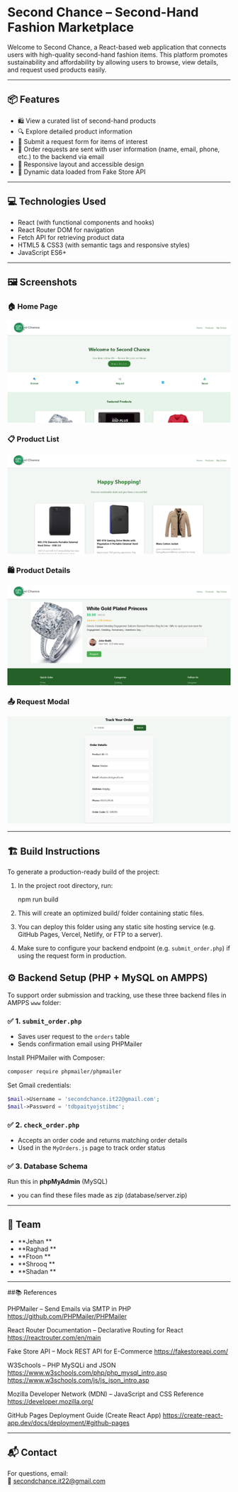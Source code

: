 # Second Chance – Second-Hand Fashion Marketplace

Welcome to Second Chance, a React-based web application that connects users with high-quality second-hand fashion items. This platform promotes sustainability and affordability by allowing users to browse, view details, and request used products easily.

---

## 📦 Features

- 🛍️ View a curated list of second-hand products  
- 🔍 Explore detailed product information  
- 📝 Submit a request form for items of interest  
- 📧 Order requests are sent with user information (name, email, phone, etc.) to the backend via email  
- 📱 Responsive layout and accessible design  
- 🔄 Dynamic data loaded from Fake Store API  

---

## 💻 Technologies Used

- React (with functional components and hooks)  
- React Router DOM for navigation  
- Fetch API for retrieving product data  
- HTML5 & CSS3 (with semantic tags and responsive styles)  
- JavaScript ES6+

---

## 🖼️ Screenshots

### 🏠 Home Page  
![Home Page](screenshots/HomePage2.png)

### 📋 Product List  
![Product List](screenshots/ProductList.png)

### 🛍️ Product Details  
![Product Details](screenshots/productD.png)

### 📤 Request Modal  
![Modal Form](screenshots/Photo_Myorder.png)

---

## 🏗️ Build Instructions

To generate a production-ready build of the project:

1. In the project root directory, run:
  
   npm run build
   
2. This will create an optimized build/ folder containing static files.

3. You can deploy this folder using any static site hosting service (e.g. GitHub Pages, Vercel, Netlify, or FTP to a server).

4. Make sure to configure your backend endpoint (e.g. `submit_order.php`) if using the request form in production.


## ⚙️ Backend Setup (PHP + MySQL on AMPPS)

To support order submission and tracking, use these three backend files in  AMPPS `www` folder:

### ✅ 1. `submit_order.php`

- Saves user request to the `orders` table  
- Sends confirmation email using PHPMailer  


Install PHPMailer with Composer:
```bash
composer require phpmailer/phpmailer
```

Set Gmail credentials:
```php
$mail->Username = 'secondchance.it22@gmail.com';
$mail->Password = 'tdbpaityojstibmc';
```

### ✅ 2. `check_order.php`

- Accepts an order code and returns matching order details  
- Used in the `MyOrders.js` page to track order status

### ✅ 3. Database Schema

Run this in **phpMyAdmin** (MySQL)

- you can find these files made as zip (database/server.zip)

---

## 🙌 Team

- **Jehan **
- **Raghad **
- **Ftoon **
- **Shrooq **
- **Shadan **

---

##📚 References

PHPMailer – Send Emails via SMTP in PHP
https://github.com/PHPMailer/PHPMailer

React Router Documentation – Declarative Routing for React
https://reactrouter.com/en/main

Fake Store API – Mock REST API for E-Commerce
https://fakestoreapi.com/

W3Schools – PHP MySQLi and JSON
https://www.w3schools.com/php/php_mysql_intro.asp
https://www.w3schools.com/js/js_json_intro.asp

Mozilla Developer Network (MDN) – JavaScript and CSS Reference
https://developer.mozilla.org/

GitHub Pages Deployment Guide (Create React App)
https://create-react-app.dev/docs/deployment/#github-pages


---

## 📬 Contact

For questions, email:  
📧 secondchance.it22@gmail.com